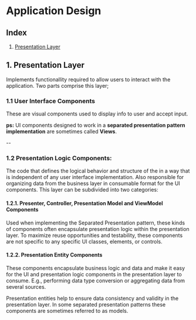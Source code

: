 # Application Design

## Index
1. [Presentation Layer](#presentation_layer)


## <a name="presentation_layer"></a>1. Presentation Layer

Implements functionallity required to allow users to interact with the application. Two parts comprise this layer;

### 1.1 User Interface Components

These are visual components used to display info to user and accept input.

**ps:** UI components designed to work in a **separated presentation pattern implementation** are sometimes called **Views**.

--

### 1.2 Presentation Logic Components:

The code that defines the logical behavior and structure of the in a way that is independent of any user interface implementation. Also responsible for organizing data from the business layer in consumable format for the UI components. This layer can be subdivided into two categories:

#### 1.2.1. Presenter, Controller, Presentation Model and ViewModel Components

Used when implementing the Separated Presentation pattern, these kinds of components often encapsulate presentation logic within the presentation layer. To maximize reuse opportunities and testability, these components are not specific to any specific UI classes, elements, or controls.


#### 1.2.2. Presentation Entity Components

These components encapsulate business logic and data and make it easy for the UI and presentation logic components in the presentation layer to consume. E.g., performing data type conversion or aggregating data from several sources.

Presentation entities help to ensure data consistency and validity in the presentation layer. In some separated presentation patterns these components are sometimes referred to as models.
